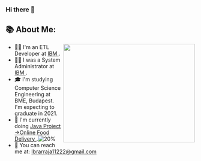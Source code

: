 ### Hi there 👋

## 📚 About Me:
<a href="https://github.com/IbrarShakoor/"><img align="right" width="350" height="263" src="https://github.com/SABERGLOW/SABERGLOW/blob/master/Misc/aboutme.gif"></a>
  - 👨‍💻 I'm an ETL Developer at <a href = "https://www.ibm.com/hu-en">IBM </a>.
  - 👨‍🏫 I was a System Administrator at <a href = "https://www.ibm.com/hu-en">IBM </a>.
  - 🎓 I'm studying Computer Science Engineering at BME, Budapest. I'm expecting to graduate in 2021.
  - 🎯 I'm currently doing <a href="https://github.com/IbrarShakoor/Online-Food-Webshop">  Java Project ->Online Food Delivery </a>.![20%](https://progress-bar.dev/20)
  - 📧 You can reach me at: Ibrarraja11222@gmail.com
<p>&nbsp;</p>
